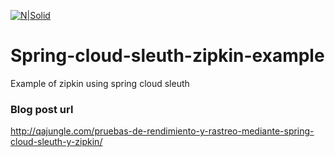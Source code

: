 [![N|Solid](http://qajungle.com/wp-content/uploads/2016/01/logo2.png)](http://qajungle.com)

# Spring-cloud-sleuth-zipkin-example

Example of zipkin using spring cloud sleuth

### Blog post url
http://qajungle.com/pruebas-de-rendimiento-y-rastreo-mediante-spring-cloud-sleuth-y-zipkin/
